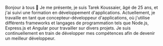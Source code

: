 Bonjour à tous 👋 Je me présente, je suis Tarek Koussaier, âgé de 25 ans, et j'ai suivi une formation en développement d'applications. Actuellement, je travaille en tant que concepteur-développeur d'applications, où j'utilise différents frameworks et langages de programmation tels que Node.js, Express.js et Angular pour travailler sur divers projets. Je suis continuellement en train de développer mes compétences afin de devenir un meilleur développeur.
